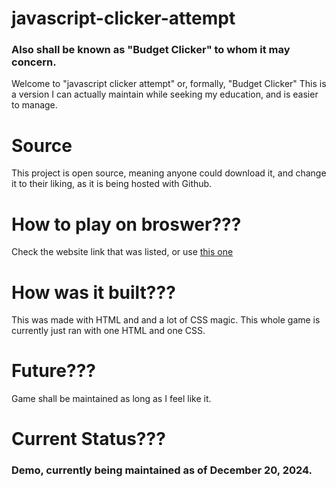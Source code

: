 # javascript-clicker-attempt
### Also shall be known as "Budget Clicker" to whom it may concern.

Welcome to "javascript clicker attempt" or, formally, "Budget Clicker"
This is a version I can actually maintain while seeking my education, and is easier to manage.

# Source
This project is open source, meaning anyone could download it, and change it to their liking, as it is being hosted with Github. 

# How to play on broswer???
Check the website link that was listed, or use [this one](https://s1887204.github.io/javascript-clicker-attempt/)

# How was it built???
This was made with HTML and and a lot of CSS magic. This whole game is currently just ran with one HTML and one CSS.

# Future???
Game shall be maintained as long as I feel like it.

# Current Status???
### Demo, currently being maintained as of December 20, 2024.
